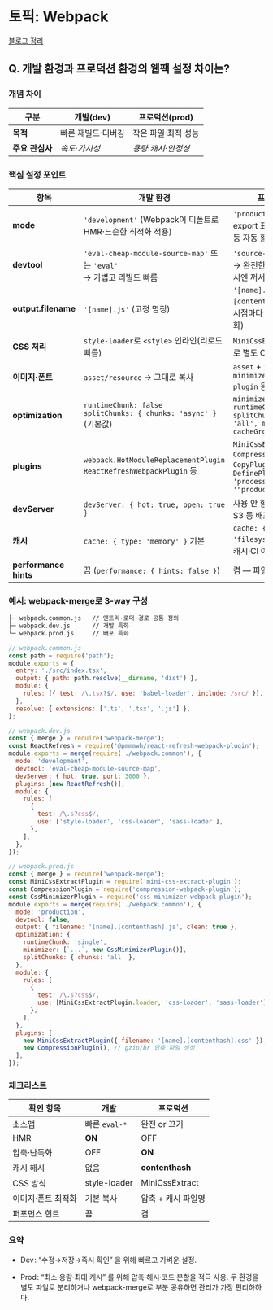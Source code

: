 # 토픽: Webpack

[블로그 정리](https://yoolllog.tistory.com/47)

## Q. 개발 환경과 프로덕션 환경의 웹팩 설정 차이는?

### 개념 차이

| 구분            | **개발(dev)**      | **프로덕션(prod)**  |
| --------------- | ------------------ | ------------------- |
| **목적**        | 빠른 재빌드·디버깅 | 작은 파일·최적 성능 |
| **주요 관심사** | _속도·가시성_      | _용량·캐시·안정성_  |

### 핵심 설정 포인트

| 항목                  | 개발 환경                                                              | 프로덕션 환경                                                                                                            |
| --------------------- | ---------------------------------------------------------------------- | ------------------------------------------------------------------------------------------------------------------------ |
| **mode**              | `'development'` (Webpack이 디폴트로 HMR·느슨한 최적화 적용)            | `'production'` (미사용 export 표시·압축·콘솔 제거 등 자동 활성화)                                                        |
| **devtool**           | `'eval-cheap-module-source-map'` 또는 `'eval'`<br>→ 가볍고 리빌드 빠름 | `'source-map'` 또는 `false`<br>→ 완전한 소스맵(옵션)·배포 시엔 꺼서 노출 방지                                            |
| **output.filename**   | `'[name].js'` (고정 명칭)                                              | `'[name].[contenthash].js'` (변경 시점마다 해시 → 캐시 무효화)                                                           |
| **CSS 처리**          | `style-loader`로 `<style>` 인라인(리로드 빠름)                         | `MiniCssExtractPlugin`으로 별도 CSS 파일 + 압축                                                                          |
| **이미지·폰트**       | `asset/resource` → 그대로 복사                                         | `asset` + `image-minimizer-webpack-plugin` 등으로 압축                                                                   |
| **optimization**      | `runtimeChunk: false`<br>`splitChunks: { chunks: 'async' }` (기본값)   | `minimize: true`<br>`runtimeChunk: 'single'`<br>`splitChunks: { chunks: 'all', maxSize, cacheGroups }`                   |
| **plugins**           | `webpack.HotModuleReplacementPlugin`<br>`ReactRefreshWebpackPlugin` 등 | `MiniCssExtractPlugin`, `CompressionPlugin`, `CopyPlugin`,<br>`DefinePlugin({ 'process.env.NODE_ENV': '"production"' })` |
| **devServer**         | `devServer: { hot: true, open: true }`                                 | 사용 안 함 (CDN / Nginx / S3 등 배포 스택이 담당)                                                                        |
| **캐시**              | `cache: { type: 'memory' }` 기본                                       | `cache: { type: 'filesystem' }`로 디스크 캐시·CI 아티팩트 재사용                                                         |
| **performance hints** | 끔 (`performance: { hints: false }`)                                   | 켬 — 파일 > 250 KB 경고                                                                                                  |

### 예시: webpack-merge로 3-way 구성

```bash
├─ webpack.common.js   // 엔트리·로더·경로 공통 정의
├─ webpack.dev.js      // 개발 특화
└─ webpack.prod.js     // 배포 특화
```

```js
// webpack.common.js
const path = require('path');
module.exports = {
  entry: './src/index.tsx',
  output: { path: path.resolve(__dirname, 'dist') },
  module: {
    rules: [{ test: /\.tsx?$/, use: 'babel-loader', include: /src/ }],
  },
  resolve: { extensions: ['.ts', '.tsx', '.js'] },
};
```

```js
// webpack.dev.js
const { merge } = require('webpack-merge');
const ReactRefresh = require('@pmmmwh/react-refresh-webpack-plugin');
module.exports = merge(require('./webpack.common'), {
  mode: 'development',
  devtool: 'eval-cheap-module-source-map',
  devServer: { hot: true, port: 3000 },
  plugins: [new ReactRefresh()],
  module: {
    rules: [
      {
        test: /\.s?css$/,
        use: ['style-loader', 'css-loader', 'sass-loader'],
      },
    ],
  },
});
```

```js
// webpack.prod.js
const { merge } = require('webpack-merge');
const MiniCssExtractPlugin = require('mini-css-extract-plugin');
const CompressionPlugin = require('compression-webpack-plugin');
const CssMinimizerPlugin = require('css-minimizer-webpack-plugin');
module.exports = merge(require('./webpack.common'), {
  mode: 'production',
  devtool: false,
  output: { filename: '[name].[contenthash].js', clean: true },
  optimization: {
    runtimeChunk: 'single',
    minimizer: [`...`, new CssMinimizerPlugin()],
    splitChunks: { chunks: 'all' },
  },
  module: {
    rules: [
      {
        test: /\.s?css$/,
        use: [MiniCssExtractPlugin.loader, 'css-loader', 'sass-loader'],
      },
    ],
  },
  plugins: [
    new MiniCssExtractPlugin({ filename: '[name].[contenthash].css' }),
    new CompressionPlugin(), // gzip/br 압축 파일 생성
  ],
});
```

### 체크리스트

| 확인 항목          | 개발          | 프로덕션           |
| ------------------ | ------------- | ------------------ |
| 소스맵             | 빠른 `eval-*` | 완전 or 끄기       |
| HMR                | **ON**        | OFF                |
| 압축·난독화        | OFF           | **ON**             |
| 캐시 해시          | 없음          | **contenthash**    |
| CSS 방식           | style-loader  | MiniCssExtract     |
| 이미지·폰트 최적화 | 기본 복사     | 압축 + 캐시 파일명 |
| 퍼포먼스 힌트      | 끔            | 켬                 |

### 요약

- Dev : “수정→저장→즉시 확인” 을 위해 빠르고 가벼운 설정.

- Prod : “최소 용량·최대 캐시” 를 위해 압축·해시·코드 분할을 적극 사용. 두 환경을 별도 파일로 분리하거나 webpack-merge로 부분 공유하면 관리가 가장 편리하하다.
